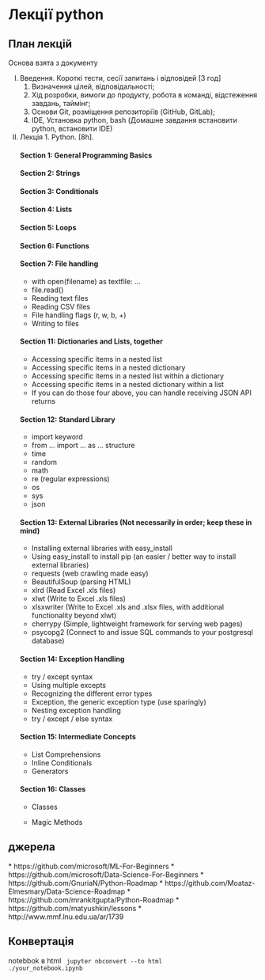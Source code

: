 <h1> Лекції python </h1>

<h2> План лекцій</h2>

Основа взята з <a src="https://docs.google.com/document/d/1SgVPHOoGtm_hdNZP5YL_zCDlT11F-SY0_fnqGdfj2-U/edit">документу</a>

<ul>
  <li type="I">Введення. Короткі тести, сесії запитань і відповідей [3 год]
    <ol>
      <li type="1">Визначення цілей, відповідальності;</li>
      <li type="1">Хід розробки, вимоги до продукту, робота в команді, відстеження завдань, таймінг;</li>
      <li type="1">Основи Git, розміщення репозиторіїв (GitHub, GitLab);</li>
      <li type="1">IDE, Установка python, bash (Домашне завдання встановити python, встановити IDE)</li>
    </ol>
  </li>

  <li type="I">Лекція 1. Python. [8h].

#### Section 1: General Programming Basics
#### Section 2: Strings
#### Section 3: Conditionals
#### Section 4: Lists
#### Section 5: Loops
#### Section 6: Functions
#### Section 7: File handling
- with open(filename) as textfile: ...
- file.read()
- Reading text files 
- Reading CSV files
- File handling flags (r, w, b, +)
- Writing to files



#### Section 11: Dictionaries and Lists, together
- Accessing specific items in a nested list
- Accessing specific items in a nested dictionary
- Accessing specific items in a nested list within a dictionary
- Accessing specific items in a nested dictionary within a list
- If you can do those four above, you can handle receiving JSON API returns

#### Section 12: Standard Library
- import keyword
- from ... import ... as ... structure
- time
- random
- math
- re (regular expressions)
- os
- sys
- json

#### Section 13: External Libraries (Not necessarily in order; keep these in mind)
- Installing external libraries with easy_install
- Using easy_install to install pip (an easier / better way to install external libraries)
- requests (web crawling made easy)
- BeautifulSoup (parsing HTML)
- xlrd (Read Excel .xls files)
- xlwt (Write to Excel .xls files)
- xlsxwriter (Write to Excel .xls and .xlsx files, with additional functionality beyond xlwt)
- cherrypy (Simple, lightweight framework for serving web pages)
- psycopg2 (Connect to and issue SQL commands to your postgresql database)

#### Section 14: Exception Handling
- try / except syntax
- Using multiple excepts
- Recognizing the different error types
- Exception, the generic exception type (use sparingly)
- Nesting exception handling
- try / except / else syntax

#### Section 15: Intermediate Concepts
- List Comprehensions
- Inline Conditionals
- Generators

#### Section 16: Classes
- Classes
- Magic Methods

  </li>
    

  
</ul>


<h2>джерела</h2>
* https://github.com/microsoft/ML-For-Beginners
* https://github.com/microsoft/Data-Science-For-Beginners
* https://github.com/GnuriaN/Python-Roadmap
* https://github.com/Moataz-Elmesmary/Data-Science-Roadmap
* https://github.com/mrankitgupta/Python-Roadmap
* https://github.com/matyushkin/lessons
* http://www.mmf.lnu.edu.ua/ar/1739



<h2> Конвертація  </h2>

notebbok в html
<code>
jupyter nbconvert --to html ./your_notebook.ipynb
</code>

